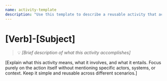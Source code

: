 ```yaml
---
name: activity-template
description: "Use this template to describe a reusable activity that actors can perform. Activities are organized by concept categories following the company-concept pattern."
---
```

# [Verb]-[Subject]
> 💡 *[Brief description of what this activity accomplishes]*

[Explain what this activity means, what it involves, and what it entails. Focus purely on the action itself without mentioning specific actors, systems, or context. Keep it simple and reusable across different scenarios.]
